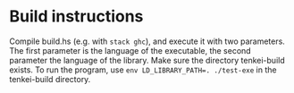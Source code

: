 # Build instructions

Compile build.hs (e.g. with `stack ghc`), and execute it with two parameters. The first parameter is the language of the executable, the second parameter the language of the library. Make sure the directory tenkei-build exists. To run the program, use `env LD_LIBRARY_PATH=. ./test-exe` in the tenkei-build directory.
